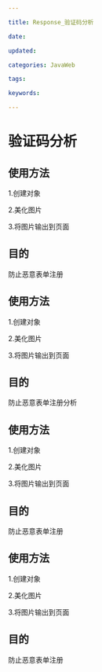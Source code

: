 ```yaml
---

title: Response_验证码分析

date: 

updated: 

categories: JavaWeb

tags: 

keywords: 

---
```

# 验证码分析

## 使用方法

1.创建对象

2.美化图片

3.将图片输出到页面



## 目的

防止恶意表单注册



## 使用方法

1.创建对象

2.美化图片

3.将图片输出到页面



## 目的

防止恶意表单注册分析

## 使用方法

1.创建对象

2.美化图片

3.将图片输出到页面



## 目的

防止恶意表单注册



## 使用方法

1.创建对象

2.美化图片

3.将图片输出到页面



## 目的

防止恶意表单注册